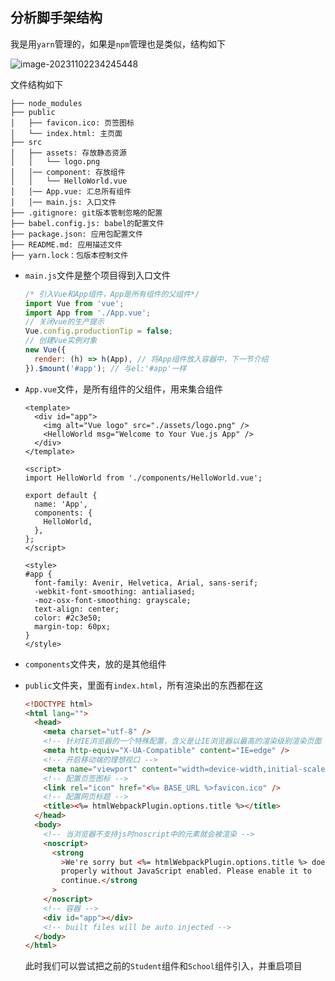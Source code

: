 ## 分析脚手架结构

我是用`yarn`管理的，如果是`npm`管理也是类似，结构如下

![image-20231102234245448](https://chen-1320883525.cos.ap-chengdu.myqcloud.com/img/image-20231102234245448.png)

文件结构如下

```
├── node_modules
├── public
│   ├── favicon.ico: 页签图标
│   └── index.html: 主页面
├── src
│   ├── assets: 存放静态资源
│   │   └── logo.png
│   │── component: 存放组件
│   │   └── HelloWorld.vue
│   │── App.vue: 汇总所有组件
│   │── main.js: 入口文件
├── .gitignore: git版本管制忽略的配置
├── babel.config.js: babel的配置文件
├── package.json: 应用包配置文件
├── README.md: 应用描述文件
├── yarn.lock：包版本控制文件
```

- `main.js`文件是整个项目得到入口文件

  ```js
  /* 引入Vue和App组件，App是所有组件的父组件*/
  import Vue from 'vue';
  import App from './App.vue';
  // 关闭vue的生产提示
  Vue.config.productionTip = false;
  // 创建Vue实例对象
  new Vue({
    render: (h) => h(App), // 将App组件放入容器中，下一节介绍
  }).$mount('#app'); // 与el:'#app'一样
  ```

- `App.vue`文件，是所有组件的父组件，用来集合组件

  ```vue
  <template>
    <div id="app">
      <img alt="Vue logo" src="./assets/logo.png" />
      <HelloWorld msg="Welcome to Your Vue.js App" />
    </div>
  </template>

  <script>
  import HelloWorld from './components/HelloWorld.vue';

  export default {
    name: 'App',
    components: {
      HelloWorld,
    },
  };
  </script>

  <style>
  #app {
    font-family: Avenir, Helvetica, Arial, sans-serif;
    -webkit-font-smoothing: antialiased;
    -moz-osx-font-smoothing: grayscale;
    text-align: center;
    color: #2c3e50;
    margin-top: 60px;
  }
  </style>
  ```

- `components`文件夹，放的是其他组件

- `public`文件夹，里面有`index.html`，所有渲染出的东西都在这

  ```html
  <!DOCTYPE html>
  <html lang="">
    <head>
      <meta charset="utf-8" />
      <!-- 针对IE浏览器的一个特殊配置，含义是让IE浏览器以最高的渲染级别渲染页面 -->
      <meta http-equiv="X-UA-Compatible" content="IE=edge" />
      <!-- 开启移动端的理想视口 -->
      <meta name="viewport" content="width=device-width,initial-scale=1.0" />
      <!-- 配置页签图标 -->
      <link rel="icon" href="<%= BASE_URL %>favicon.ico" />
      <!-- 配置网页标题 -->
      <title><%= htmlWebpackPlugin.options.title %></title>
    </head>
    <body>
      <!-- 当浏览器不支持js时noscript中的元素就会被渲染 -->
      <noscript>
        <strong
          >We're sorry but <%= htmlWebpackPlugin.options.title %> doesn't work
          properly without JavaScript enabled. Please enable it to
          continue.</strong
        >
      </noscript>
      <!-- 容器 -->
      <div id="app"></div>
      <!-- built files will be auto injected -->
    </body>
  </html>
  ```

  此时我们可以尝试把之前的`Student`组件和`School`组件引入，并重启项目
